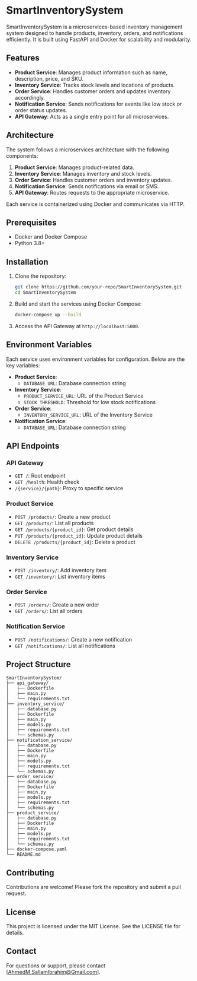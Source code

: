 # SmartInventorySystem

SmartInventorySystem is a microservices-based inventory management system designed to handle products, inventory, orders, and notifications efficiently. It is built using FastAPI and Docker for scalability and modularity.

## Features

- **Product Service**: Manages product information such as name, description, price, and SKU.
- **Inventory Service**: Tracks stock levels and locations of products.
- **Order Service**: Handles customer orders and updates inventory accordingly.
- **Notification Service**: Sends notifications for events like low stock or order status updates.
- **API Gateway**: Acts as a single entry point for all microservices.

## Architecture

The system follows a microservices architecture with the following components:

1. **Product Service**: Manages product-related data.
2. **Inventory Service**: Manages inventory and stock levels.
3. **Order Service**: Handles customer orders and inventory updates.
4. **Notification Service**: Sends notifications via email or SMS.
5. **API Gateway**: Routes requests to the appropriate microservice.

Each service is containerized using Docker and communicates via HTTP.

## Prerequisites

- Docker and Docker Compose
- Python 3.8+

## Installation

1. Clone the repository:
   ```bash
   git clone https://github.com/your-repo/SmartInventorySystem.git
   cd SmartInventorySystem
   ```

2. Build and start the services using Docker Compose:
   ```bash
   docker-compose up --build
   ```

3. Access the API Gateway at `http://localhost:5000`.

## Environment Variables

Each service uses environment variables for configuration. Below are the key variables:

- **Product Service**:
  - `DATABASE_URL`: Database connection string
- **Inventory Service**:
  - `PRODUCT_SERVICE_URL`: URL of the Product Service
  - `STOCK_THRESHOLD`: Threshold for low stock notifications
- **Order Service**:
  - `INVENTORY_SERVICE_URL`: URL of the Inventory Service
- **Notification Service**:
  - `DATABASE_URL`: Database connection string

## API Endpoints

### API Gateway

- `GET /`: Root endpoint
- `GET /health`: Health check
- `/{service}/{path}`: Proxy to specific service

### Product Service

- `POST /products/`: Create a new product
- `GET /products/`: List all products
- `GET /products/{product_id}`: Get product details
- `PUT /products/{product_id}`: Update product details
- `DELETE /products/{product_id}`: Delete a product

### Inventory Service

- `POST /inventory/`: Add inventory item
- `GET /inventory/`: List inventory items

### Order Service

- `POST /orders/`: Create a new order
- `GET /orders/`: List all orders

### Notification Service

- `POST /notifications/`: Create a new notification
- `GET /notifications/`: List all notifications

## Project Structure

```
SmartInventorySystem/
├── api_gateway/
│   ├── Dockerfile
│   ├── main.py
│   └── requirements.txt
├── inventory_service/
│   ├── database.py
│   ├── Dockerfile
│   ├── main.py
│   ├── models.py
│   ├── requirements.txt
│   └── schemas.py
├── notification_service/
│   ├── database.py
│   ├── Dockerfile
│   ├── main.py
│   ├── models.py
│   ├── requirements.txt
│   └── schemas.py
├── order_service/
│   ├── database.py
│   ├── Dockerfile
│   ├── main.py
│   ├── models.py
│   ├── requirements.txt
│   └── schemas.py
├── product_service/
│   ├── database.py
│   ├── Dockerfile
│   ├── main.py
│   ├── models.py
│   ├── requirements.txt
│   └── schemas.py
├── docker-compose.yaml
└── README.md
```

## Contributing

Contributions are welcome! Please fork the repository and submit a pull request.

## License

This project is licensed under the MIT License. See the LICENSE file for details.

## Contact

For questions or support, please contact [AhmedM.SallamIbrahim@Gmail.com].
